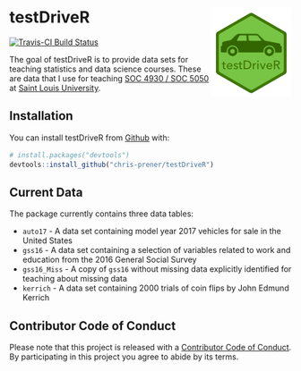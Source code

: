 
<!-- README.md is generated from README.Rmd. Please edit that file -->
testDriveR <img src="man/figures/logo.png" align="right" />
===========================================================

[![Travis-CI Build Status](https://travis-ci.org/chris-prener/testDriveR.svg?branch=master)](https://travis-ci.org/chris-prener/testDriveR)

The goal of testDriveR is to provide data sets for teaching statistics and data science courses. These are data that I use for teaching [SOC 4930 / SOC 5050](https://slu-soc5050.github.io) at [Saint Louis University](https://slu.edu).

Installation
------------

You can install testDriveR from [Github](https://github.com/chris-prener/testDriveR) with:

``` r
# install.packages("devtools")
devtools::install_github("chris-prener/testDriveR")
```

Current Data
------------

The package currently contains three data tables:

-   `auto17` - A data set containing model year 2017 vehicles for sale in the United States
-   `gss16` - A data set containing a selection of variables related to work and education from the 2016 General Social Survey
-   `gss16_Miss` - A copy of `gss16` without missing data explicitly identified for teaching about missing data
-   `kerrich` - A data set containing 2000 trials of coin flips by John Edmund Kerrich

Contributor Code of Conduct
---------------------------

Please note that this project is released with a [Contributor Code of Conduct](CONDUCT.md). By participating in this project you agree to abide by its terms.
